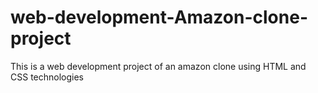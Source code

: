 # web-development-Amazon-clone-project
This is a web development project of an amazon clone using HTML and CSS technologies
